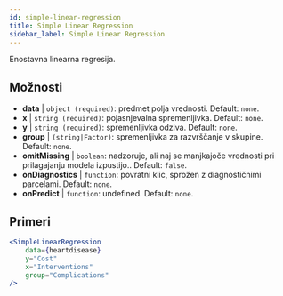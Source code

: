 ```yaml
---
id: simple-linear-regression
title: Simple Linear Regression
sidebar_label: Simple Linear Regression
---
```


Enostavna linearna regresija.

## Možnosti

* __data__ | `object (required)`: predmet polja vrednosti. Default: `none`.
* __x__ | `string (required)`: pojasnjevalna spremenljivka. Default: `none`.
* __y__ | `string (required)`: spremenljivka odziva. Default: `none`.
* __group__ | `(string|Factor)`: spremenljivka za razvrščanje v skupine. Default: `none`.
* __omitMissing__ | `boolean`: nadzoruje, ali naj se manjkajoče vrednosti pri prilagajanju modela izpustijo.. Default: `false`.
* __onDiagnostics__ | `function`: povratni klic, sprožen z diagnostičnimi parcelami. Default: `none`.
* __onPredict__ | `function`: undefined. Default: `none`.


## Primeri

```jsx live
<SimpleLinearRegression 
    data={heartdisease} 
    y="Cost"
    x="Interventions"
    group="Complications"
/>
```

